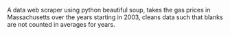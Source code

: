 A data web scraper using python beautiful soup, takes the gas prices in Massachusetts over the years starting in 2003, cleans data such that blanks are not counted in averages for years. 